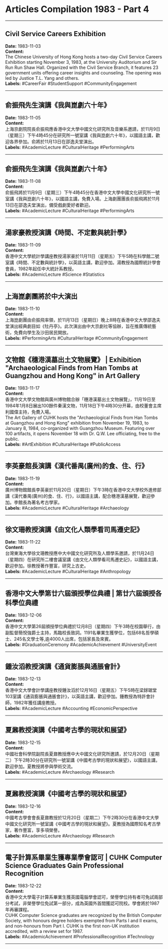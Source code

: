 # Articles Compilation 1983 - Part 4

---

## Civil Service Careers Exhibition  
**Date:** 1983-11-03  
**Content:**  
The Chinese University of Hong Kong hosts a two-day Civil Service Careers Exhibition starting November 3, 1983, at the University Auditorium and Sir Run Run Shaw Hall. Organized with the Civil Service Branch, it features 23 government units offering career insights and counseling. The opening was led by Justice T.L. Yang and others.  
**Labels:** #CareerFair #StudentSupport #CommunityEngagement  

---

## 俞振飛先生演講《我與崑劇六十年》  
**Date:** 1983-11-05  
**Content:**  
上海京劇院院長俞振飛應香港中文大學中國文化研究所及音樂系邀請，於11月9日（星期三）下午4時45分在研究所一號室講《我與崑劇六十年》，以國語主講，歡迎各界參加。俞將於11月13日在邵逸夫堂演出。  
**Labels:** #AcademicLecture #CulturalHeritage #PerformingArts  

---

## 俞振飛先生演講《我與崑劇六十年》  
**Date:** 1983-11-08  
**Content:**  
俞振飛將於11月9日（星期三）下午4時45分在香港中文大學中國文化研究所一號室講《我與崑劇六十年》，以國語主講，免費入場。上海劇團團長俞振飛將於11月13日在邵逸夫堂演出，備受戲劇愛好者歡迎。  
**Labels:** #AcademicLecture #CulturalHeritage #PerformingArts  

---

## 湯家豪教授演講《時間、不定數與統計學》  
**Date:** 1983-11-09  
**Content:**  
香港中文大學統計學講座教授湯家豪於11月11日（星期五）下午5時在科學館二號室講《時間、不定數與統計學》，以英語主講，歡迎參加。湯教授為國際統計學會會員，1982年起任中大統計系教授。  
**Labels:** #AcademicLecture #Science #Statistics  

---

## 上海崑劇團將於中大演出  
**Date:** 1983-11-10  
**Content:**  
上海崑劇團由俞振飛率領，於11月13日（星期日）晚上8時在香港中文大學邵逸夫堂演出經典劇目如《牡丹亭》。此次演出由中大京劇社等協辦，旨在推廣傳統藝術，免費向學生及沙田居民開放。  
**Labels:** #PerformingArts #CulturalHeritage #CommunityEngagement  

---

## 文物館《穗港漢墓出土文物展覽》 | Exhibition "Archaeological Finds from Han Tombs at Guangzhou and Hong Kong" in Art Gallery  
**Date:** 1983-11-17  
**Content:**  
香港中文大學文物館與廣州博物館合辦「穗港漢墓出土文物展覽」，11月19日至1984年1月8日展出100餘件秦漢文物，11月18日下午4時30分开幕，由校董會主席利國偉主持，免費入場。  
The Art Gallery of CUHK hosts the "Archaeological Finds from Han Tombs at Guangzhou and Hong Kong" exhibition from November 19, 1983, to January 8, 1984, co-organized with Guangzhou Museum. Featuring over 100 artifacts, it opens November 18 with Dr. Q.W. Lee officiating, free to the public.  
**Labels:** #ArtExhibition #CulturalHeritage #PublicAccess  

---

## 李英豪館長演講《漢代番禺(廣州)的食、住、行》  
**Date:** 1983-11-19  
**Content:**  
廣州博物館館長李英豪於11月20日（星期日）下午3時在香港中文大學校外進修部講《漢代番禺(廣州)的食、住、行》，以國語主講，配合穗港漢墓展覽，歡迎參加。李館長為著名考古學家。  
**Labels:** #AcademicLecture #CulturalHeritage #Archaeology  

---

## 徐文珊教授演講《由文化人類學看司馬遷史記》  
**Date:** 1983-11-22  
**Content:**  
台灣東海大學徐文珊教授應中大中國文化研究所及人類學系邀請，於11月24日（星期四）在研究所二樓會議室講《由文化人類學看司馬遷史記》，以國語主講，歡迎參加。徐教授著作豐富，研究上古史。  
**Labels:** #AcademicLecture #CulturalHeritage #Anthropology  

---

## 香港中文大學第廿六屆頒授學位典禮 | 第廿六屆頒授各科學位典禮  
**Date:** 1983-12-06  
**Content:**  
香港中文大學第26屆頒授學位典禮於12月8日（星期四）下午3時在校園舉行，由副監督簡悅強爵士主持，馬臨校長致詞。1191名畢業生獲學位，包括68名哲學碩士、245名文學士等,逾4000人出席，包括家長及來賓。  
**Labels:** #GraduationCeremony #AcademicAchievement #UniversityEvent  

---

## 鍾汝滔教授演講《通貨膨脹與通脹會計》  
**Date:** 1983-12-13  
**Content:**  
香港中文大學會計學講座教授鍾汝滔於12月16日（星期五）下午5時在梁銶琚堂103室講《通貨膨脹與通脹會計》，以英語主講，歡迎參加。鍾教授為特許會計師，1982年獲任講座教授。  
**Labels:** #AcademicLecture #Accounting #EconomicPerspective  

---

## 夏鼐教授演講《中國考古學的現狀和展望》  
**Date:** 1983-12-15  
**Content:**  
中國社會科學院副院長夏鼐教授應中大中國文化研究所邀請，於12月20日（星期二）下午2時30分在研究所一號室講《中國考古學的現狀和展望》，以國語主講，歡迎參加。夏教授將參與學術交流。  
**Labels:** #AcademicLecture #Archaeology #Research  

---

## 夏鼐教授演講《中國考古學的現狀和展望》  
**Date:** 1983-12-16  
**Content:**  
中國考古學會會長夏鼐教授於12月20日（星期二）下午2時30分在香港中文大學中國文化研究所一號室講《中國考古學的現狀和展望》。夏教授為國際知名考古學家，著作豐富，享多項榮譽。  
**Labels:** #AcademicLecture #Archaeology #Research  

---

## 電子計算系畢業生獲專業學會認可 | CUHK Computer Science Graduates Gain Professional Recognition  
**Date:** 1983-12-22  
**Content:**  
香港中文大學電子計算系畢業生獲英國電腦學會認可，榮譽學位持有者可免試兩部分考試，非榮譽學位免試第一部分，成為英國外首間獲認可院校。學會將於1987年再審課程。  
CUHK Computer Science graduates are recognized by the British Computer Society, with honours degree holders exempted from Parts I and II exams, and non-honours from Part I. CUHK is the first non-UK institution accredited, with a review set for 1987.  
**Labels:** #AcademicAchievement #ProfessionalRecognition #Technology  

---
